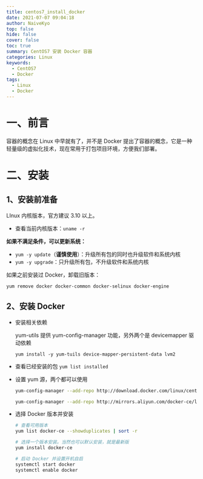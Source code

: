 ```yaml
---
title: centos7_install_docker
date: 2021-07-07 09:04:18
author: NaiveKyo
top: false
hide: false
cover: false
toc: true
summary: CentOS7 安装 Docker 容器
categories: Linux
keywords: 
  - CentOS7
  - Docker
tags:
  - Linux
  - Docker
---
```




# 一、前言

容器的概念在 Linux 中早就有了，并不是 Docker 提出了容器的概念，它是一种轻量级的虚拟化技术，现在常用于打包项目环境，方便我们部署。



# 二、安装

## 1、安装前准备

LInux 内核版本，官方建议 3.10 以上。

- 查看当前内核版本：`uname -r`



**如果不满足条件，可以更新系统：**

- `yum -y update`（**谨慎使用**）：升级所有包的同时也升级软件和系统内核
- `yum -y upgrade`：只升级所有包，不升级软件和系统内核





如果之前安装过 Docker，卸载旧版本：

`yum remove docker docker-common docker-selinux docker-engine`





## 2、安装 Docker

- 安装相关依赖

  yum-utils 提供 yum-config-manager 功能，另外两个是 devicemapper 驱动依赖

  `yum install -y yum-tuils device-mapper-persistent-data lvm2`

- 查看已经安装的包 `yum list installed`

- 设置 yum 源，两个都可以使用

  ```bash
  yum-config-manager --add-repo http://download.docker.com/linux/centos/docker-ce.repo（中央仓库）
  
  yum-config-manager --add-repo http://mirrors.aliyun.com/docker-ce/linux/centos/docker-ce.repo（阿里仓库）
  ```

- 选择 Docker 版本并安装

  ```bash
  # 查看可用版本
  yum list docker-ce --showduplicates | sort -r
  
  # 选择一个版本安装。当然也可以默认安装，就是最新版
  yum install docker-ce
  
  # 启动 Docker 并设置开机自启
  systemctl start docker
  systemctl enable docker
  ```

  
